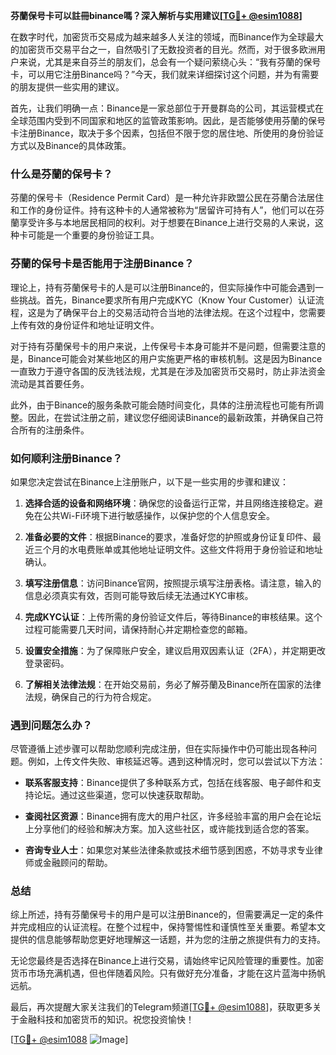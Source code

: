 **芬蘭保号卡可以註冊binance嗎？深入解析与实用建议[[TG💪+ @esim1088](https://t.me/s/esim1088)]**

在数字时代，加密货币交易成为越来越多人关注的领域，而Binance作为全球最大的加密货币交易平台之一，自然吸引了无数投资者的目光。然而，对于很多欧洲用户来说，尤其是来自芬兰的朋友们，总会有一个疑问萦绕心头：“我有芬蘭的保号卡，可以用它注册Binance吗？”今天，我们就来详细探讨这个问题，并为有需要的朋友提供一些实用的建议。

首先，让我们明确一点：Binance是一家总部位于开曼群岛的公司，其运营模式在全球范围内受到不同国家和地区的监管政策影响。因此，是否能够使用芬蘭的保号卡注册Binance，取决于多个因素，包括但不限于您的居住地、所使用的身份验证方式以及Binance的具体政策。

### 什么是芬蘭的保号卡？

芬蘭的保号卡（Residence Permit Card）是一种允许非欧盟公民在芬蘭合法居住和工作的身份证件。持有这种卡的人通常被称为“居留许可持有人”，他们可以在芬蘭享受许多与本地居民相同的权利。对于想要在Binance上进行交易的人来说，这种卡可能是一个重要的身份验证工具。

### 芬蘭的保号卡是否能用于注册Binance？

理论上，持有芬蘭保号卡的人是可以注册Binance的，但实际操作中可能会遇到一些挑战。首先，Binance要求所有用户完成KYC（Know Your Customer）认证流程，这是为了确保平台上的交易活动符合当地的法律法规。在这个过程中，您需要上传有效的身份证件和地址证明文件。

对于持有芬蘭保号卡的用户来说，上传保号卡本身可能并不是问题，但需要注意的是，Binance可能会对某些地区的用户实施更严格的审核机制。这是因为Binance一直致力于遵守各国的反洗钱法规，尤其是在涉及加密货币交易时，防止非法资金流动是其首要任务。

此外，由于Binance的服务条款可能会随时间变化，具体的注册流程也可能有所调整。因此，在尝试注册之前，建议您仔细阅读Binance的最新政策，并确保自己符合所有的注册条件。

### 如何顺利注册Binance？

如果您决定尝试在Binance上注册账户，以下是一些实用的步骤和建议：

1. **选择合适的设备和网络环境**：确保您的设备运行正常，并且网络连接稳定。避免在公共Wi-Fi环境下进行敏感操作，以保护您的个人信息安全。

2. **准备必要的文件**：根据Binance的要求，准备好您的护照或身份证复印件、最近三个月的水电费账单或其他地址证明文件。这些文件将用于身份验证和地址确认。

3. **填写注册信息**：访问Binance官网，按照提示填写注册表格。请注意，输入的信息必须真实有效，否则可能导致后续无法通过KYC审核。

4. **完成KYC认证**：上传所需的身份验证文件后，等待Binance的审核结果。这个过程可能需要几天时间，请保持耐心并定期检查您的邮箱。

5. **设置安全措施**：为了保障账户安全，建议启用双因素认证（2FA），并定期更改登录密码。

6. **了解相关法律法规**：在开始交易前，务必了解芬蘭及Binance所在国家的法律法规，确保自己的行为符合规定。

### 遇到问题怎么办？

尽管遵循上述步骤可以帮助您顺利完成注册，但在实际操作中仍可能出现各种问题。例如，上传文件失败、审核延迟等。遇到这种情况时，您可以尝试以下方法：

- **联系客服支持**：Binance提供了多种联系方式，包括在线客服、电子邮件和支持论坛。通过这些渠道，您可以快速获取帮助。
  
- **查阅社区资源**：Binance拥有庞大的用户社区，许多经验丰富的用户会在论坛上分享他们的经验和解决方案。加入这些社区，或许能找到适合您的答案。

- **咨询专业人士**：如果您对某些法律条款或技术细节感到困惑，不妨寻求专业律师或金融顾问的帮助。

### 总结

综上所述，持有芬蘭保号卡的用户是可以注册Binance的，但需要满足一定的条件并完成相应的认证流程。在整个过程中，保持警惕性和谨慎性至关重要。希望本文提供的信息能够帮助您更好地理解这一话题，并为您的注册之旅提供有力的支持。

无论您最终是否选择在Binance上进行交易，请始终牢记风险管理的重要性。加密货币市场充满机遇，但也伴随着风险。只有做好充分准备，才能在这片蓝海中扬帆远航。

最后，再次提醒大家关注我们的Telegram频道[[TG💪+ @esim1088](https://t.me/s/esim1088)]，获取更多关于金融科技和加密货币的知识。祝您投资愉快！

[[TG💪+ @esim1088](https://t.me/s/esim1088) ![Image](https://i.postimg.cc/4NQfJmqS/Snipaste-2025-05-13-00-14-12.png)]